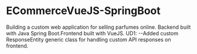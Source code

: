 # ECommerceVueJS-SpringBoot

Building a custom web application for selling parfumes online. Backend built with Java Spring Boot.Frontend built with VueJS.
UD1:
--Added custom ResponseEntity generic class for handling custom API responses on frontend.
